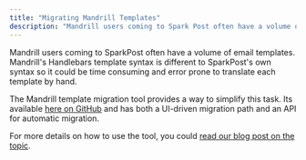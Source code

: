 ```yaml
---
title: "Migrating Mandrill Templates"
description: "Mandrill users coming to Spark Post often have a volume of email templates Mandrill's Handlebars template syntax is different to Spark Post's own syntax so it could be time consuming and error prone to translate each template by hand The Mandrill template migration tool provides a way to simplify this..."
---
```


Mandrill users coming to SparkPost often have a volume of email templates. Mandrill's Handlebars template syntax is different to SparkPost's own syntax so it could be time consuming and error prone to translate each template by hand.

The Mandrill template migration tool provides a way to simplify this task. Its available [here on GitHub](http://github.com/SparkPost/mandrill-sparkpost-templates/) and has both a UI-driven migration path and an API for automatic migration.

For more details on how to use the tool, you could [read our blog post on the topic](https://www.sparkpost.com/blog/mandrill-template-migration-tool-mst3k/).
